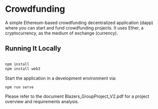 # Crowdfunding

A simple Ethereum-based crowdfunding decentralized application (dapp) where you can start and fund crowdfunding projects. It uses Ether, a cryptocurrency, as the medium of exchange (currency).

## Running It Locally

```bash

npm install
npm install web3
```

Start the application in a development environment via:

```bash
npm run serve
```

Please refer to the document Blazers_GroupProject_V2.pdf for a project overview and requirements analysis.
